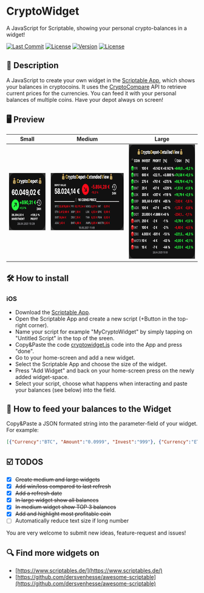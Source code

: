 # CryptoWidget
A JavaScript for Scriptable, showing your personal crypto-balances in a widget!

[![Last Commit](https://img.shields.io/github/last-commit/martlgap/CryptoWidget)](https://img.shields.io/github/last-commit/martlgap/CryptoWidget)
[![License](https://img.shields.io/badge/license-CC0-blue)](https://img.shields.io/badge/license-CC0-blue)
[![Version](https://img.shields.io/badge/version-0.3-purple)](https://img.shields.io/badge/version-0.3-purple)
[![License](https://img.shields.io/badge/plugin-scriptable-blue)](https://img.shields.io/badge/plugin-scriptable-blue)


## 📗 Description
A JavaScript to create your own widget in the [Scriptable App](https://scriptable.app/), which shows your balances in cryptocoins. It uses the [CryptoCompare](https://cryptocompare.com) API to retrieve current prices for the currencies. 
You can feed it with your personal balances of multiple coins. Have your depot always on screen!


## 🖥 Preview
|Small|Medium|Large|
--- | --- | ---
|<img src="./preview_small.png" alt="Preview Widget Small" height="150"/>|<img src="./preview_medium.png" alt="Preview Widget Medium" height="150"/>|<img src="./preview_large.png" alt="Preview Widget Large" height="300"/>|


## 🛠 How to install
### iOS
- Download the [Scriptable App](https://apps.apple.com/de/app/scriptable/id1405459188).
- Open the Scriptable App and create a new script (+Button in the top-right corner).
- Name your script for example "MyCryptoWidget" by simply tapping on "Untitled Script" in the top of the sreen.
- Copy&Paste the code [cryptowidget.js](https://raw.githubusercontent.com/Martlgap/CryptoWidget/main/cryptowidget.js) code into the App and press "done".
- Go to your home-screen and add a new widget.
- Select the Scriptable App and choose the size of the widget.
- Press "Add Widget" and back on your home-screen press on the newly added widget-space.
- Select your script, choose what happens when interacting and paste your balances (see below) into the <parameter> field.


## 🍼 How to feed your balances to the Widget
Copy&Paste a JSON formated string into the parameter-field of your widget.
For example:
```json
[{"Currency":"BTC", "Amount":"0.0999", "Invest":"999"}, {"Currency":"ETH", "Amount":"0.0999", "Invest":"999"}]
```


## ☑️ TODOS
- [x] ~~Create medium and large widgets~~
- [x] ~~Add win/loss compared to last refresh~~
- [x] ~~Add a refresh date~~
- [x] ~~In large widget show all balances~~
- [x] ~~In medium widget show TOP 3 balances~~
- [x] ~~Add and highlight most profitable coin~~
- [ ] Automatically reduce text size if long number

You are very welcome to submit new ideas, feature-request and issues!


## 🔍 Find more widgets on
- [https://www.scriptables.de/](https://www.scriptables.de/)
- [https://github.com/dersvenhesse/awesome-scriptable](https://github.com/dersvenhesse/awesome-scriptable)
